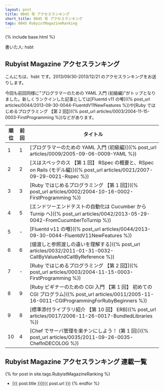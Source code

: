 ```yaml
---
layout: post
title: 0045 号 アクセスランキング
short_title: 0045 号 アクセスランキング
tags: 0045 RubyistMagazineRanking
---
```

{% include base.html %}


書いた人: hsbt

## Rubyist Magazine アクセスランキング

こんにちは、hsbt です。2013/09/30-2013/12/21 のアクセスランキングをお送りします。

今回も前回同様に"プログラマーのための YAML 入門 (初級編)"がトップとなりました。新しくランクインした記事としては[Fluentd v11 の噂]({% post_url articles/0044/2013-09-30-0044-FluentdV11NewFeatures %})や[Ruby ではじめるプログラミング 【第 2 回】]({% post_url articles/0003/2004-11-15-0003-FirstProgramming %})などがあります。

| 順位| 前回| タイトル|
|---|---|---|
| 1| 1| [プログラマーのための YAML 入門 (初級編)]({% post_url articles/0009/2005-09-06-0009-YAML %})|
| 2| 2| [スはスペックのス 【第 1 回】 RSpec の概要と、RSpec on Rails (モデル編)]({% post_url articles/0021/2007-09-29-0021-Rspec %})|
| 3| 3| [Ruby ではじめるプログラミング 【第 1 回】]({% post_url articles/0002/2004-10-16-0002-FirstProgramming %})|
| 4| 5| [エンドツーエンドテストの自動化は Cucumber から Turnip へ]({% post_url articles/0042/2013-05-29-0042-FromCucumberToTurnip %})|
| 5| -| [Fluentd v11 の噂]({% post_url articles/0044/2013-09-30-0044-FluentdV11NewFeatures %})|
| 6| 6| [値渡しと参照渡しの違いを理解する]({% post_url articles/0032/2011-01-31-0032-CallByValueAndCallByReference %})|
| 7| -| [Ruby ではじめるプログラミング 【第 2 回】]({% post_url articles/0003/2004-11-15-0003-FirstProgramming %})|
| 8| 9| [Ruby ビギナーのための CGI 入門 【第 1 回】 初めての CGI プログラム]({% post_url articles/0011/2005-11-16-0011-CGIProgrammingForRubyBeginners %})|
| 9| 8| [標準添付ライブラリ紹介 【第 10 回】 ERB]({% post_url articles/0017/2006-11-26-0017-BundledLibraries %})|
| 10| 4| [Chef でサーバ管理を楽チンにしよう！ (第 1 回)]({% post_url articles/0035/2011-09-26-0035-ChefInDECOLOG %})|


## Rubyist Magazine アクセスランキング 連載一覧

{% for post in site.tags.RubyistMagazineRanking %}
  - [{{ post.title }}]({{ post.url }})
{% endfor %}


